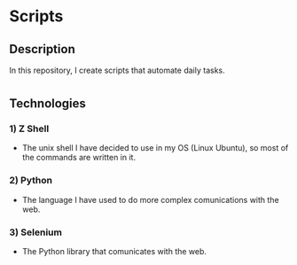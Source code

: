 # Scripts
## Description
In this repository, I create scripts that automate daily tasks.
#
## Technologies
### 1) Z Shell
- The unix shell I have decided to use in my OS (Linux Ubuntu), so most of the commands are written in it.
### 2) Python
- The language I have used to do more complex comunications with the web.
### 3) Selenium
- The Python library that comunicates with the web.